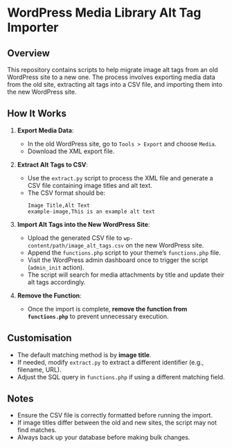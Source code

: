 # WordPress Media Library Alt Tag Importer

## Overview
This repository contains scripts to help migrate image alt tags from an old WordPress site to a new one. The process involves exporting media data from the old site, extracting alt tags into a CSV file, and importing them into the new WordPress site.

## How It Works
1. **Export Media Data**:  
   - In the old WordPress site, go to `Tools > Export` and choose `Media`.  
   - Download the XML export file.

2. **Extract Alt Tags to CSV**:  
   - Use the `extract.py` script to process the XML file and generate a CSV file containing image titles and alt text.  
   - The CSV format should be:  
     ```
     Image Title,Alt Text
     example-image,This is an example alt text
     ```

3. **Import Alt Tags into the New WordPress Site**:  
   - Upload the generated CSV file to `wp-content/path/image_alt_tags.csv` on the new WordPress site.  
   - Append the `functions.php` script to your theme’s `functions.php` file.  
   - Visit the WordPress admin dashboard once to trigger the script (`admin_init` action).  
   - The script will search for media attachments by title and update their alt tags accordingly.

4. **Remove the Function**:  
   - Once the import is complete, **remove the function from `functions.php`** to prevent unnecessary execution.

## Customisation
- The default matching method is by **image title**.  
- If needed, modify `extract.py` to extract a different identifier (e.g., filename, URL).  
- Adjust the SQL query in `functions.php` if using a different matching field.

## Notes
- Ensure the CSV file is correctly formatted before running the import.  
- If image titles differ between the old and new sites, the script may not find matches.  
- Always back up your database before making bulk changes.

